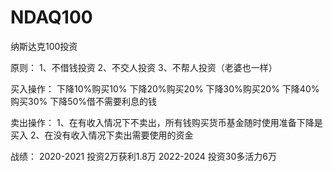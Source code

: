 # NDAQ100
 纳斯达克100投资

原则：
1、不借钱投资
2、不交人投资
3、不帮人投资（老婆也一样）

买入操作：
下降10%购买10%
下降20%购买20%
下降30%购买20%
下降40%购买30%
下降50%借不需要利息的钱


卖出操作：
1、在有收入情况下不卖出，所有钱购买货币基金随时使用准备下降是买入
2、在没有收入情况下卖出需要使用的资金

战绩：
2020-2021 投资2万获利1.8万
2022-2024 投资30多活力6万
